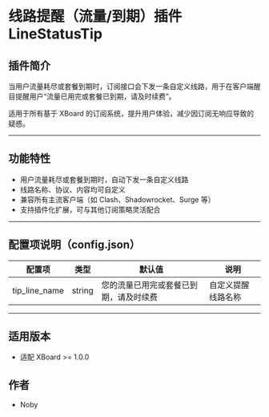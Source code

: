 # 线路提醒（流量/到期）插件 LineStatusTip

## 插件简介

当用户流量耗尽或套餐到期时，订阅接口会下发一条自定义线路，用于在客户端醒目提醒用户“流量已用完或套餐已到期，请及时续费”。

适用于所有基于 XBoard 的订阅系统，提升用户体验，减少因订阅无响应导致的疑惑。

---

## 功能特性

-   用户流量耗尽或套餐到期时，自动下发一条自定义线路
-   线路名称、协议、内容均可自定义
-   兼容所有主流客户端（如 Clash、Shadowrocket、Surge 等）
-   支持插件化扩展，可与其他订阅策略灵活配合

---

## 配置项说明（config.json）

| 配置项        | 类型   | 默认值                                 | 说明               |
| ------------- | ------ | -------------------------------------- | ------------------ |
| tip_line_name | string | 您的流量已用完或套餐已到期，请及时续费 | 自定义提醒线路名称 |

---

## 适用版本

-   适配 XBoard >= 1.0.0

## 作者

-   Noby
